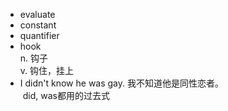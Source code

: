 + evaluate  
+ constant  
+ quantifier  
+ hook  
  n. 钩子  
  v. 钩住，挂上
+ I didn't know he was gay. 我不知道他是同性恋者。  
  did, was都用的过去式  
